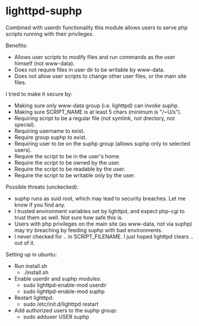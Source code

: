 # lighttpd-suphp
Combined with userdir functionality this module allows users to serve php scripts running with their privileges.

Benefits:
- Allows user scripts to modify files and run commands as the user himself (not www-data).
- Does not require files in user dir to be writable by www-data.
- Does not allow user scripts to change other user files, or the main site files.

I tried to make it secure by:
- Making sure only www-data group (i.e. lighttpd) can invoke suphp.
- Making sure SCRIPT_NAME is at least 5 chars (minimum is "/~U/s").
- Requiring script to be a regular file (not symlink, not drectory, not special).
- Requiring username to exist.
- Require group suphp to exist.
- Requiring user to be on the suphp group (allows suphp only to selected users).
- Require the script to be in the user's home.
- Require the script to be owned by the user.
- Require the script to be readable by the user.
- Require the script to be writable only by the user.

Possible threats (unckecked):
- suphp runs as suid root, which may lead to security breaches. Let me know if you find any.
- I trusted environment variables set by lighttpd, and expect php-cgi to trust them as well. Not sure how safe this is.
- Users with php privileges on the main site (as www-data, not via suphp) may try breaching by feeding suphp with bad environments.
- I never checked for .. in SCRIPT_FILENAME. I just hoped lighttpd clears .. out of it.

Setting up in ubuntu:
- Run install.sh
  - ./install.sh
- Enable userdir and suphp modules:
  - sudo lighttpd-enable-mod userdir
  - sudo lighttpd-enable-mod suphp
- Restart lighttpd:
  - sudo /etc/init.d/lighttpd restart
- Add authorized users to the suphp group:
  - sudo adduser USER suphp
